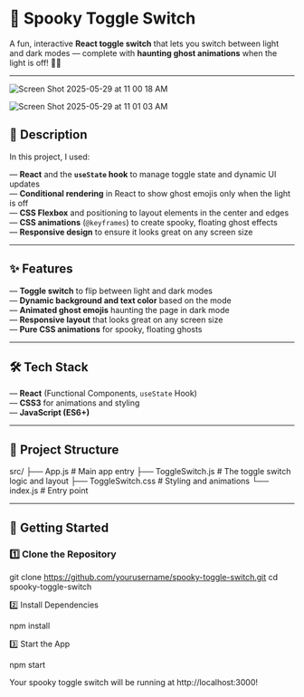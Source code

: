 # 🎃 Spooky Toggle Switch

A fun, interactive **React toggle switch** that lets you switch between light and dark modes — complete with **haunting ghost animations** when the light is off! 👻✨

---
![Screen Shot 2025-05-29 at 11 00 18 AM](https://github.com/user-attachments/assets/1c864f7b-4cea-4616-893c-6af836592679)


![Screen Shot 2025-05-29 at 11 01 03 AM](https://github.com/user-attachments/assets/f6538177-eb72-493e-9097-e3b309f1ab16)


## 📜 Description

In this project, I used:

— **React** and the **`useState` hook** to manage toggle state and dynamic UI updates  
— **Conditional rendering** in React to show ghost emojis only when the light is off  
— **CSS Flexbox** and positioning to layout elements in the center and edges  
— **CSS animations** (`@keyframes`) to create spooky, floating ghost effects  
— **Responsive design** to ensure it looks great on any screen size  

---

## ✨ Features

— **Toggle switch** to flip between light and dark modes  
— **Dynamic background and text color** based on the mode  
— **Animated ghost emojis** haunting the page in dark mode  
— **Responsive layout** that looks great on any screen size  
— **Pure CSS animations** for spooky, floating ghosts  

---

## 🛠️ Tech Stack

— **React** (Functional Components, `useState` Hook)  
— **CSS3** for animations and styling  
— **JavaScript (ES6+)**

---

## 📁 Project Structure
src/
├── App.js # Main app entry
├── ToggleSwitch.js # The toggle switch logic and layout
├── ToggleSwitch.css # Styling and animations
└── index.js # Entry point

---

## 🚀 Getting Started

### 1️⃣ Clone the Repository

git clone https://github.com/yourusername/spooky-toggle-switch.git
cd spooky-toggle-switch

2️⃣ Install Dependencies

npm install

3️⃣ Start the App

npm start

Your spooky toggle switch will be running at http://localhost:3000!

